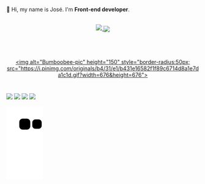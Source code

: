 <p align="left"> 
 🖖 Hi, my name is José. I'm <strong>Front-end developer</strong>.
</p>

<br>

<div align="center">
  <a href="https://github.com/Bumboobee">
  <img height="180em" src="https://github-readme-stats.vercel.app/api?username=Bumboobee&show_icons=true&theme=merko&include_all_commits=true&count_private=true"/>
  <img align="center" height="160em" src="https://github-readme-stats.vercel.app/api/top-langs/?username=Bumboobee&layout=compact&langs_count=7&theme=merko"/>
</div>

#  
<div style="display: inline_block" align="center">
 
<br> 
 
   <img alt="Bumboobee-pic" height="150" style="border-radius:50px; src="https://i.pinimg.com/originals/b4/31/e1/b431e16582f1f89c6714d8a1e7da1c1d.gif?width=676&height=676">
</div>

#
<div> 
  <a href="https://www.instagram.com/silva.j0se/" target="_blank"><img src="https://img.shields.io/badge/-Instagram-00006f?style=for-the-badge&logo=instagram&logoColor=white" target="_blank"></a>
  <a href="https://discord.gg/gZfUKBRb" target="_blank"><img src="https://img.shields.io/badge/Discord-00006f?style=for-the-badge&logo=discord&logoColor=white" target="_blank"></a> 
  <a href = "mailto:juniorsilva240803@gmail.com"><img src="https://img.shields.io/badge/-Gmail-00006f?style=for-the-badge&logo=gmail&logoColor=white" target="_blank"></a>
  <a href="https://www.linkedin.com/in/jos%C3%A9-aparecido-ba0564202" target="_blank"><img src="https://img.shields.io/badge/-LinkedIn-00006f?style=for-the-badge&logo=linkedin&logoColor=white" target="_blank"></a> 
 
  ![Snake animation](https://github.com/Bumboobee/Bumboobee/blob/output/github-contribution-grid-snake.svg)
 
</div>
